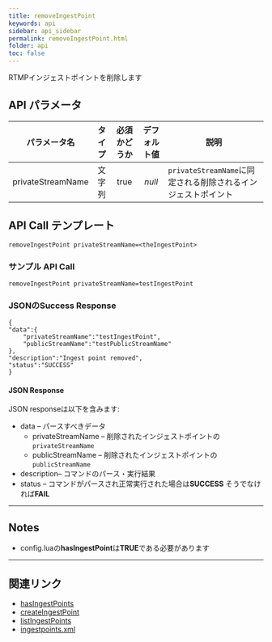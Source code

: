 ```yaml
---
title: removeIngestPoint
keywords: api
sidebar: api_sidebar
permalink: removeIngestPoint.html
folder: api
toc: false
---
```




RTMPインジェストポイントを削除します





## API パラメータ

| パラメータ名  |  タイプ | 必須かどうか | デフォルト値 | 説明 |
| :---------------: | :----: | :-------: | :-----------: | ---------------------------------------- |
| privateStreamName | 文字列 |   true    |    *null*     | `privateStreamName`に同定される削除されるインジェストポイント |



## API Call テンプレート

```
removeIngestPoint privateStreamName=<theIngestPoint>
```



### サンプル API Call

```
removeIngestPoint privateStreamName=testIngestPoint
```

### JSONのSuccess Response

```
{
"data":{
    "privateStreamName":"testIngestPoint",
    "publicStreamName":"testPublicStreamName"
},
"description":"Ingest point removed",
"status":"SUCCESS"
}
```



#### JSON Response

JSON responseは以下を含みます:

- data – パースすべきデータ
  - privateStreamName – 削除されたインジェストポイントの`privateStreamName`
  - publicStreamName – 削除されたインジェストポイントの`publicStreamName`
- description– コマンドのパース・実行結果
- status – コマンドがパースされ正常実行された場合は**SUCCESS** そうでなければ**FAIL**

------

## Notes

-  config.luaの**hasIngestPoint**は**TRUE**である必要があります


------

## 関連リンク

- [hasIngestPoints](userguide_configlua.html#hasingestpoints)
- [createIngestPoint](createIngestPoint.html)
- [listIngestPoints](listIngestPoints.html)
- [ingestpoints.xml](userguide_ingestpoints.html)

